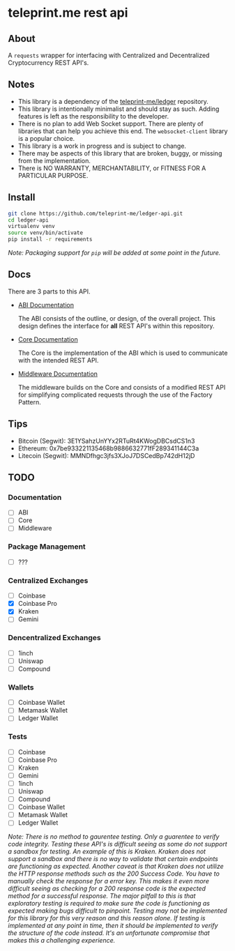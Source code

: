 # teleprint.me rest api

## About

A `requests` wrapper for interfacing with Centralized and Decentralized Cryptocurrency REST API's.

## Notes

- This library is a dependency of the [teleprint-me/ledger](https://github.com/teleprint-me/ledger) repository.
- This library is intentionally minimalist and should stay as such. Adding features is left as the responsibility to the developer.
- There is no plan to add Web Socket support. There are plenty of libraries that can help you achieve this end. The `websocket-client` library is a popular choice.
- This library is a work in progress and is subject to change. 
- There may be aspects of this library that are broken, buggy, or missing from the implementation.
- There is NO WARRANTY, MERCHANTABILITY, or FITNESS FOR A PARTICULAR PURPOSE.

## Install

```sh
git clone https://github.com/teleprint-me/ledger-api.git
cd ledger-api
virtualenv venv
source venv/bin/activate
pip install -r requirements 
```

_Note: Packaging support for `pip` will be added at some point in the future._

## Docs

There are 3 parts to this API.

- [ABI Documentation](https://github.com/teleprint-me/ledger-api/blob/main/docs/README.md)

    The ABI consists of the outline, or design, of the overall project. This design defines the interface for **all** REST API's within this repository.

- [Core Documentation](https://github.com/teleprint-me/ledger-api/blob/main/docs/Core.md)

    The Core is the implementation of the ABI which is used to communicate with the intended REST API.

- [Middleware Documentation](https://github.com/teleprint-me/ledger-api/blob/main/docs/Middleware.md)

    The middleware builds on the Core and consists of a modified REST API for simplifying complicated requests through the use of the Factory Pattern.

## Tips

- Bitcoin (Segwit): 3E1YSahzUnYYx2RTuRt4KWogDBCsdCS1n3
- Ethereum: 0x7be933221135468b9886632771fF289341144C3a
- Litecoin (Segwit): MMNDfhgc3jfs3XJoJ7DSCedBp742dH12jD

## TODO

### Documentation

- [ ] ABI
- [ ] Core
- [ ] Middleware

### Package Management

- [ ] ???

### Centralized Exchanges

- [ ] Coinbase
- [x] Coinbase Pro
- [x] Kraken
- [ ] Gemini

### Dencentralized Exchanges

- [ ] 1inch
- [ ] Uniswap
- [ ] Compound

### Wallets

- [ ] Coinbase Wallet
- [ ] Metamask Wallet
- [ ] Ledger Wallet

### Tests

- [ ] Coinbase
- [ ] Coinbase Pro
- [ ] Kraken
- [ ] Gemini
- [ ] 1inch
- [ ] Uniswap
- [ ] Compound
- [ ] Coinbase Wallet
- [ ] Metamask Wallet
- [ ] Ledger Wallet

_Note: There is no method to gaurentee testing. Only a guarentee to verify code integrity. Testing these API's is difficult seeing as some do not support a sandbox for testing. An example of this is Kraken. Kraken does not support a sandbox and there is no way to validate that certain endpoints are functioning as expected. Another caveat is that Kraken does not utilize the HTTP response methods such as the 200 Success Code. You have to manually check the response for a error key. This makes it even more difficult seeing as checking for a 200 response code is the expected method for a successful response. The major pitfall to this is that exploratory testing is required to make sure the code is functioning as expected making bugs difficult to pinpoint. Testing may not be implemented for this library for this very reason and this reason alone. If testing is implemented at any point in time, then it should be implemented to verify the structure of the code instead. It's an unfortunate compromise that makes this a challenging experience._
